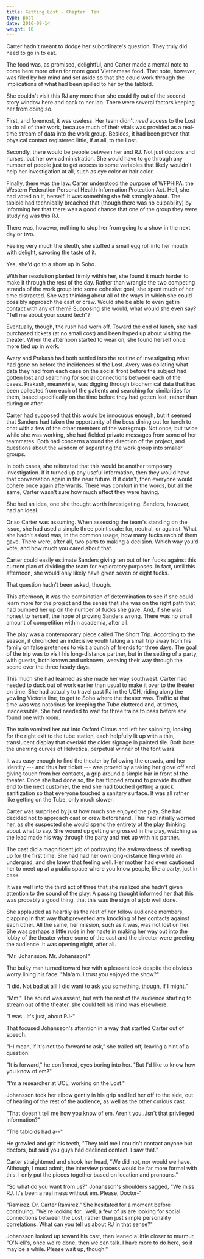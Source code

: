 ```yaml
---
title: Getting Lost - Chapter  Ten
type: post
date: 2016-09-14
weight: 10
---
```


Carter hadn't meant to dodge her subordinate's question. They truly did need to go in to eat.

The food was, as promised, delightful, and Carter made a mental note to come here more often for more good Vietnamese food. That note, however, was filed by her mind and set aside so that she could work through the implications of what had been spilled to her by the tabloid.

She couldn't visit this RJ any more than she could fly out of the second story window here and back to her lab. There were several factors keeping her from doing so.

First, and foremost, it was useless. Her team didn't *need* access to the Lost to do all of their work, because much of their vitals was provided as a real-time stream of data into the work group. Besides, it had been proven that physical contact registered little, if at all, to the Lost.

Secondly, there would be people between her and RJ. Not just doctors and nurses, but her own administration. She would have to go through any number of people just to get access to some variables that likely wouldn't help her investigation at all, such as eye color or hair color.

Finally, there was the law. Carter understood the purpose of WFPHIPA: the Western Federation Personal Health Information Protection Act. Hell, she had voted on it, herself. It was something she felt strongly about. The tabloid had technically breached that (though there was no culpability) by informing her that there was a good chance that one of the group they were studying was this RJ.

There was, however, nothing to stop her from going to a show in the next day or two.

Feeling very much the sleuth, she stuffed a small egg roll into her mouth with delight, savoring the taste of it.

Yes, she'd go to a show up in Soho.

With her resolution planted firmly within her, she found it much harder to make it through the rest of the day. Rather than wrangle the two competing strands of the work group into some cohesive goal, she spent much of her time distracted. She was thinking about all of the ways in which she could possibly approach the cast or crew. Would she be able to even get in contact with any of them? Supposing she would, what would she even say? "Tell me about your sound tech"?

Eventually, though, the rush had worn off. Toward the end of lunch, she had purchased tickets (at no small cost) and been hyped up about visiting the theater. When the afternoon started to wear on, she found herself once more tied up in work.

Avery and Prakash had both settled into the routine of investigating what had gone on before the incidences of the Lost. Avery was collating what data they had from each case on the social front before the subject had gotten lost and searching for social connections between each of the cases. Prakash, meanwhile, was digging through biochemical data that had been collected from each of the patients and searching for similarities for them, based specifically on the time before they had gotten lost, rather than during or after.

Carter had supposed that this would be innocuous enough, but it seemed that Sanders had taken the opportunity of the boss dining out for lunch to chat with a few of the other members of the workgroup. Not once, but twice while she was working, she had fielded private messages from some of her teammates. Both had concerns around the direction of the project, and questions about the wisdom of separating the work group into smaller groups.

In both cases, she reiterated that this would be another temporary investigation. If it turned up any useful information, then they would have that conversation again in the near future. If it didn't, then everyone would cohere once again afterwards. There was comfort in the words, but all the same, Carter wasn't sure how much effect they were having.

She had an idea, one she thought worth investigating. Sanders, however, had an ideal.

Or so Carter was assuming. When assessing the team's standing on the issue, she had used a simple three point scale: for, neutral, or against. What she hadn't asked was, in the common usage, how many fucks each of them gave. There were, after all, two parts to making a decision. Which way you'd vote, and how much you cared about that.

Carter could easily estimate Sanders giving ten out of ten fucks against this current plan of dividing the team for exploratory purposes. In fact, until this afternoon, she would only likely have given seven or eight fucks.

That question hadn't been asked, though.

This afternoon, it was the combination of determination to see if she could learn more for the project and the sense that she was on the right path that had bumped her up on the number of fucks she gave. And, if she was honest to herself, the hope of proving Sanders wrong. There was no small amount of competition within academia, after all.

The play was a contemporary piece called The Short Trip. According to the season, it chronicled an indecisive youth taking a small trip away from his family on false pretenses to visit a bunch of friends for three days. The goal of the trip was to visit his long-distance partner, but in the setting of a party, with guests, both known and unknown, weaving their way through the scene over the three heady days.

This much she had learned as she made her way southwest. Carter had needed to duck out of work earlier than usual to make it over to the theater on time. She had actually to travel past RJ in the UCH, riding along the yowling Victoria line, to get to Soho where the theater was. Traffic at that time was was notorious for keeping the Tube cluttered and, at times, inaccessible. She had needed to wait for three trains to pass before she found one with room.

The train vomited her out into Oxford Circus and left her spinning, looking for the right exit to the tube station, each helpfully lit up with a thin, translucent display that overlaid the older signage in painted tile. Both bore the unerring curves of Helvetica, perpetual winner of the font wars.

It was easy enough to find the theater by following the crowds, and her identity --- and thus her ticket --- was proved by a taking her glove off and giving touch from her contacts, a grip around a simple bar in front of the theater. Once she had done so, the bar flipped around to provide its other end to the next customer, the end she had touched getting a quick sanitization so that everyone touched a sanitary surface. It was all rather like getting on the Tube, only much slower.

Carter was surprised by just how much she enjoyed the play. She had decided not to approach cast or crew beforehand. This had initially worried her, as she suspected she would spend the entirety of the play thinking about what to say. She wound up getting engrossed in the play, watching as the lead made his way through the party and met up with his partner.

The cast did a magnificent job of portraying the awkwardness of meeting up for the first time. She had had her own long-distance fling while an undergrad, and she knew that feeling well. Her mother had even cautioned her to meet up at a public space where you know people, like a party, just in case.

It was well into the third act of three that she realized she hadn't given attention to the sound of the play. A passing thought informed her that this was probably a good thing, that this was the sign of a job well done.

She applauded as heartily as the rest of her fellow audience members, clapping in that way that prevented any knocking of her contacts against each other. All the same, her mission, such as it was, was not lost on her. She was perhaps a little rude in her haste in making her way out into the lobby of the theater where some of the cast and the director were greeting the audience. It was opening night, after all.

"Mr. Johansson. Mr. Johansson!"

The bulky man turned toward her with a pleasant look despite the obvious worry lining his face. "Ma'am. I trust you enjoyed the show?"

"I did. Not bad at all! I did want to ask you something, though, if I might."

"Mm." The sound was assent, but with the rest of the audience starting to stream out of the theater, she could tell his mind was elsewhere.

"I was...It's just, about RJ-"

That focused Johansson's attention in a way that startled Carter out of speech.

"I-I mean, if it's not too forward to ask," she trailed off, leaving a hint of a question.

"It is forward," he confirmed, eyes boring into her. "But I'd like to know how you know of em?"

"I'm a researcher at UCL, working on the Lost."

Johansson took her elbow gently in his grip and led her off to the side, out of hearing of the rest of the audience, as well as the other curious cast.

"That doesn't tell me how you know of em. Aren't you...isn't that privileged information?"

"The tabloids had a--"

He growled and grit his teeth, "They told me I couldn't contact anyone but doctors, but said you guys had declined contact. I saw that."

Carter straightened and shook her head, "We did not, nor would we have. Although, I must admit, the interview process would be far more formal with this. I only put the pieces together based on location and pronouns."

"So what do you want from us?" Johansson's shoulders sagged, "We miss RJ. It's been a real mess without em. Please, Doctor-"

"Ramirez. Dr. Carter Ramirez." She hesitated for a moment before continuing. "We're looking for...well, a few of us are looking for social connections between the Lost, rather than just simple personality correlations. What can you tell us about RJ in that sense?"

Johansson looked up toward his cast, then leaned a little closer to murmur, "O'Niell's, once we're done, then we can talk. I have more to do here, so it may be a while. Please wait up, though."
